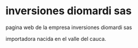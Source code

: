 # inversiones diomardi sas
pagina web de la empresa inversiones diomardi sas 

importadora nacida en el valle del cauca.